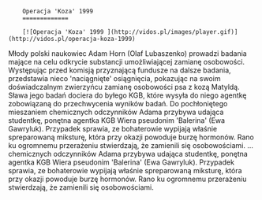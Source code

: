 
        Operacja 'Koza' 1999 
        =============
        
        [![Operacja 'Koza' 1999 ](http://vidos.pl/images/player.gif)](http://vidos.pl/operacja-koza-1999)
        
        
 Młody polski naukowiec Adam Horn (Olaf Lubaszenko) prowadzi badania mające na celu odkrycie substancji umożliwiającej zamianę osobowości. Występując przed komisją przyznającą fundusze na dalsze badania, przedstawia nieco 'naciągnięte' osiągnięcia, pokazując na swoim doświadczalnym zwierzyńcu zamianę osobowości psa z kozą Matyldą. Sława jego badań dociera do byłego KGB, które wysyła do niego agentkę zobowiązaną do przechwycenia wyników badań. Do pochłoniętego mieszaniem chemicznych odczynników Adama przybywa udająca studentkę, ponętna agentka KGB Wiera pseudonim 'Balerina' (Ewa Gawryluk). Przypadek sprawia, ze bohaterowie wypijają właśnie spreparowaną miksturę, która przy okazji powoduje burzę hormonów. Rano ku ogromnemu przerażeniu stwierdzają, że zamienili się osobowościami.  ... chemicznych odczynników Adama przybywa udająca studentkę, ponętna agentka KGB Wiera pseudonim 'Balerina' (Ewa Gawryluk). Przypadek sprawia, ze bohaterowie wypijają właśnie spreparowaną miksturę, która przy okazji powoduje burzę hormonów. Rano ku ogromnemu przerażeniu stwierdzają, że zamienili się osobowościami.
    